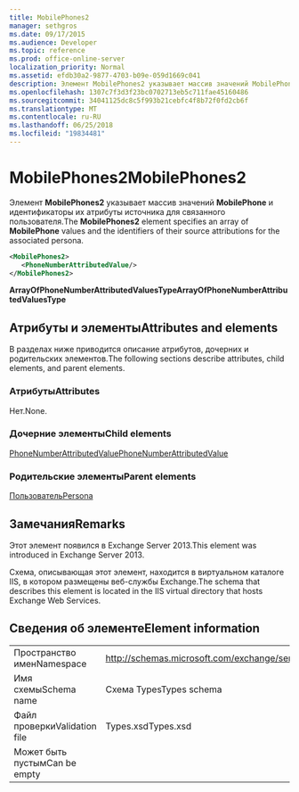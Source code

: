 ```yaml
---
title: MobilePhones2
manager: sethgros
ms.date: 09/17/2015
ms.audience: Developer
ms.topic: reference
ms.prod: office-online-server
localization_priority: Normal
ms.assetid: efdb30a2-9877-4703-b09e-059d1669c041
description: Элемент MobilePhones2 указывает массив значений MobilePhone и идентификаторы их атрибуты источника для связанного пользователя.
ms.openlocfilehash: 1307c7f3d3f23bc0702713eb5c711fae45160486
ms.sourcegitcommit: 34041125dc8c5f993b21cebfc4f8b72f0fd2cb6f
ms.translationtype: MT
ms.contentlocale: ru-RU
ms.lasthandoff: 06/25/2018
ms.locfileid: "19834481"
---
```

# <a name="mobilephones2"></a><span data-ttu-id="6d087-103">MobilePhones2</span><span class="sxs-lookup"><span data-stu-id="6d087-103">MobilePhones2</span></span>

<span data-ttu-id="6d087-104">Элемент **MobilePhones2** указывает массив значений **MobilePhone** и идентификаторы их атрибуты источника для связанного пользователя.</span><span class="sxs-lookup"><span data-stu-id="6d087-104">The **MobilePhones2** element specifies an array of **MobilePhone** values and the identifiers of their source attributions for the associated persona.</span></span> 
  
```XML
<MobilePhones2>
   <PhoneNumberAttributedValue/>
</MobilePhones2>
```

 <span data-ttu-id="6d087-105">**ArrayOfPhoneNumberAttributedValuesType**</span><span class="sxs-lookup"><span data-stu-id="6d087-105">**ArrayOfPhoneNumberAttributedValuesType**</span></span>
## <a name="attributes-and-elements"></a><span data-ttu-id="6d087-106">Атрибуты и элементы</span><span class="sxs-lookup"><span data-stu-id="6d087-106">Attributes and elements</span></span>

<span data-ttu-id="6d087-107">В разделах ниже приводится описание атрибутов, дочерних и родительских элементов.</span><span class="sxs-lookup"><span data-stu-id="6d087-107">The following sections describe attributes, child elements, and parent elements.</span></span>
  
### <a name="attributes"></a><span data-ttu-id="6d087-108">Атрибуты</span><span class="sxs-lookup"><span data-stu-id="6d087-108">Attributes</span></span>

<span data-ttu-id="6d087-109">Нет.</span><span class="sxs-lookup"><span data-stu-id="6d087-109">None.</span></span>
  
### <a name="child-elements"></a><span data-ttu-id="6d087-110">Дочерние элементы</span><span class="sxs-lookup"><span data-stu-id="6d087-110">Child elements</span></span>

[<span data-ttu-id="6d087-111">PhoneNumberAttributedValue</span><span class="sxs-lookup"><span data-stu-id="6d087-111">PhoneNumberAttributedValue</span></span>](phonenumberattributedvalue.md)
  
### <a name="parent-elements"></a><span data-ttu-id="6d087-112">Родительские элементы</span><span class="sxs-lookup"><span data-stu-id="6d087-112">Parent elements</span></span>

[<span data-ttu-id="6d087-113">Пользователь</span><span class="sxs-lookup"><span data-stu-id="6d087-113">Persona</span></span>](persona.md)
  
## <a name="remarks"></a><span data-ttu-id="6d087-114">Замечания</span><span class="sxs-lookup"><span data-stu-id="6d087-114">Remarks</span></span>

<span data-ttu-id="6d087-115">Этот элемент появился в Exchange Server 2013.</span><span class="sxs-lookup"><span data-stu-id="6d087-115">This element was introduced in Exchange Server 2013.</span></span>
  
<span data-ttu-id="6d087-116">Схема, описывающая этот элемент, находится в виртуальном каталоге IIS, в котором размещены веб-службы Exchange.</span><span class="sxs-lookup"><span data-stu-id="6d087-116">The schema that describes this element is located in the IIS virtual directory that hosts Exchange Web Services.</span></span>
  
## <a name="element-information"></a><span data-ttu-id="6d087-117">Сведения об элементе</span><span class="sxs-lookup"><span data-stu-id="6d087-117">Element information</span></span>

|||
|:-----|:-----|
|<span data-ttu-id="6d087-118">Пространство имен</span><span class="sxs-lookup"><span data-stu-id="6d087-118">Namespace</span></span>  <br/> |http://schemas.microsoft.com/exchange/services/2006/types  <br/> |
|<span data-ttu-id="6d087-119">Имя схемы</span><span class="sxs-lookup"><span data-stu-id="6d087-119">Schema name</span></span>  <br/> |<span data-ttu-id="6d087-120">Схема Types</span><span class="sxs-lookup"><span data-stu-id="6d087-120">Types schema</span></span>  <br/> |
|<span data-ttu-id="6d087-121">Файл проверки</span><span class="sxs-lookup"><span data-stu-id="6d087-121">Validation file</span></span>  <br/> |<span data-ttu-id="6d087-122">Types.xsd</span><span class="sxs-lookup"><span data-stu-id="6d087-122">Types.xsd</span></span>  <br/> |
|<span data-ttu-id="6d087-123">Может быть пустым</span><span class="sxs-lookup"><span data-stu-id="6d087-123">Can be empty</span></span>  <br/> ||
   


